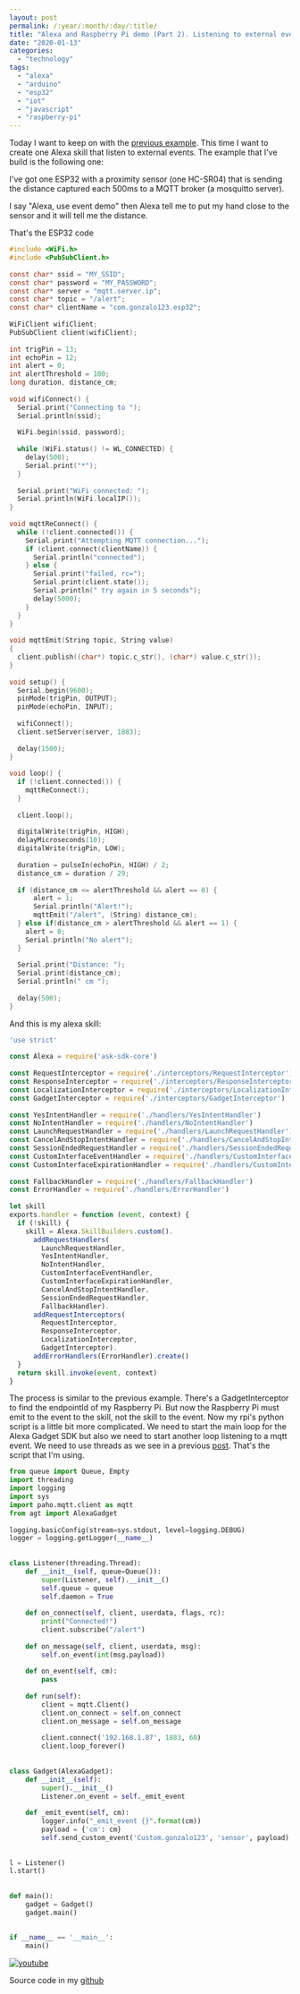 ```yaml
---
layout: post
permalink: /:year/:month/:day/:title/
title: "Alexa and Raspberry Pi demo (Part 2). Listening to external events"
date: "2020-01-13"
categories: 
  - "technology"
tags: 
  - "alexa"
  - "arduino"
  - "esp32"
  - "iot"
  - "javascript"
  - "raspberry-pi"
---
```


Today I want to keep on with the [previous example](https://gonzalo123.com/2019/12/16/alexa-and-raspberry-pi-demo/). This time I want to create one Alexa skill that listen to external events. The example that I've build is the following one:

I've got one ESP32 with a proximity sensor (one HC-SR04) that is sending the distance captured each 500ms to a MQTT broker (a mosquitto server).

I say "Alexa, use event demo" then Alexa tell me to put my hand close to the sensor and it will tell me the distance.

That's the ESP32 code

```c
#include <WiFi.h>
#include <PubSubClient.h>
 
const char* ssid = "MY_SSID";
const char* password = "MY_PASSWORD";
const char* server = "mqtt.server.ip";
const char* topic = "/alert";
const char* clientName = "com.gonzalo123.esp32";
 
WiFiClient wifiClient;
PubSubClient client(wifiClient);
 
int trigPin = 13;
int echoPin = 12;
int alert = 0;
int alertThreshold = 100;
long duration, distance_cm;
 
void wifiConnect() {
  Serial.print("Connecting to ");
  Serial.println(ssid);
 
  WiFi.begin(ssid, password);
 
  while (WiFi.status() != WL_CONNECTED) {
    delay(500);
    Serial.print("*");
  }
 
  Serial.print("WiFi connected: ");
  Serial.println(WiFi.localIP());
}
 
void mqttReConnect() {
  while (!client.connected()) {
    Serial.print("Attempting MQTT connection...");
    if (client.connect(clientName)) {
      Serial.println("connected");
    } else {
      Serial.print("failed, rc=");
      Serial.print(client.state());
      Serial.println(" try again in 5 seconds");
      delay(5000);
    }
  }
}
 
void mqttEmit(String topic, String value)
{
  client.publish((char*) topic.c_str(), (char*) value.c_str());
}
 
void setup() {
  Serial.begin(9600);
  pinMode(trigPin, OUTPUT);
  pinMode(echoPin, INPUT);
 
  wifiConnect();
  client.setServer(server, 1883);
 
  delay(1500);
}
 
void loop() {
  if (!client.connected()) {
    mqttReConnect();
  }
 
  client.loop();
 
  digitalWrite(trigPin, HIGH);
  delayMicroseconds(10);
  digitalWrite(trigPin, LOW);
 
  duration = pulseIn(echoPin, HIGH) / 2;
  distance_cm = duration / 29;
 
  if (distance_cm <= alertThreshold && alert == 0) {
      alert = 1;
      Serial.println("Alert!");
      mqttEmit("/alert", (String) distance_cm);
  } else if(distance_cm > alertThreshold && alert == 1) {
    alert = 0;
    Serial.println("No alert");
  }
 
  Serial.print("Distance: ");
  Serial.print(distance_cm);
  Serial.println(" cm ");
 
  delay(500);
}
```

And this is my alexa skill:

```javascript
'use strict'
 
const Alexa = require('ask-sdk-core')
 
const RequestInterceptor = require('./interceptors/RequestInterceptor')
const ResponseInterceptor = require('./interceptors/ResponseInterceptor')
const LocalizationInterceptor = require('./interceptors/LocalizationInterceptor')
const GadgetInterceptor = require('./interceptors/GadgetInterceptor')
 
const YesIntentHandler = require('./handlers/YesIntentHandler')
const NoIntentHandler = require('./handlers/NoIntentHandler')
const LaunchRequestHandler = require('./handlers/LaunchRequestHandler')
const CancelAndStopIntentHandler = require('./handlers/CancelAndStopIntentHandler')
const SessionEndedRequestHandler = require('./handlers/SessionEndedRequestHandler')
const CustomInterfaceEventHandler = require('./handlers/CustomInterfaceEventHandler')
const CustomInterfaceExpirationHandler = require('./handlers/CustomInterfaceExpirationHandler')
 
const FallbackHandler = require('./handlers/FallbackHandler')
const ErrorHandler = require('./handlers/ErrorHandler')
 
let skill
exports.handler = function (event, context) {
  if (!skill) {
    skill = Alexa.SkillBuilders.custom().
      addRequestHandlers(
        LaunchRequestHandler,
        YesIntentHandler,
        NoIntentHandler,
        CustomInterfaceEventHandler,
        CustomInterfaceExpirationHandler,
        CancelAndStopIntentHandler,
        SessionEndedRequestHandler,
        FallbackHandler).
      addRequestInterceptors(
        RequestInterceptor,
        ResponseInterceptor,
        LocalizationInterceptor,
        GadgetInterceptor).
      addErrorHandlers(ErrorHandler).create()
  }
  return skill.invoke(event, context)
}
```

The process is similar to the previous example. There's a GadgetInterceptor to find the endpointId of my Raspberry Pi. But now the Raspberry Pi must emit to the event to the skill, not the skill to the event. Now my rpi's python script is a little bit more complicated. We need to start the main loop for the Alexa Gadget SDK but also we need to start another loop listening to a mqtt event. We need to use threads as we see in a previous [post](https://gonzalo123.com/2019/10/07/playing-with-threads-and-python-part-2/). That's the script that I'm using.

```python
from queue import Queue, Empty
import threading
import logging
import sys
import paho.mqtt.client as mqtt
from agt import AlexaGadget
 
logging.basicConfig(stream=sys.stdout, level=logging.DEBUG)
logger = logging.getLogger(__name__)
 
 
class Listener(threading.Thread):
    def __init__(self, queue=Queue()):
        super(Listener, self).__init__()
        self.queue = queue
        self.daemon = True
 
    def on_connect(self, client, userdata, flags, rc):
        print("Connected!")
        client.subscribe("/alert")
 
    def on_message(self, client, userdata, msg):
        self.on_event(int(msg.payload))
 
    def on_event(self, cm):
        pass
 
    def run(self):
        client = mqtt.Client()
        client.on_connect = self.on_connect
        client.on_message = self.on_message
 
        client.connect('192.168.1.87', 1883, 60)
        client.loop_forever()
 
 
class Gadget(AlexaGadget):
    def __init__(self):
        super().__init__()
        Listener.on_event = self._emit_event
 
    def _emit_event(self, cm):
        logger.info("_emit_event {}".format(cm))
        payload = {'cm': cm}
        self.send_custom_event('Custom.gonzalo123', 'sensor', payload)
 
 
l = Listener()
l.start()
 
 
def main():
    gadget = Gadget()
    gadget.main()
 
 
if __name__ == '__main__':
    main()
```

[![youtube](https://img.youtube.com/vi/5DPtZTILHR8/0.jpg)](https://www.youtube.com/watch?v=5DPtZTILHR8)

Source code in my [github](https://github.com/gonzalo123/alexa_rpi_event)
